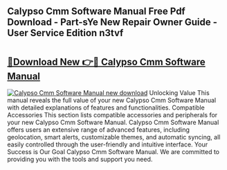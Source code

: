 ## Calypso Cmm Software Manual Free Pdf Download - Part-sYe New Repair Owner Guide - User Service Edition n3tvf

# <h2><a href="http://bc21322.oget.top/?id=Calypso+Cmm+Software+Manual">🔗Download New 👉🔴 Calypso Cmm Software Manual</a></h2>

[![Calypso Cmm Software Manual new download](https://i.imgur.com/5g1atiW.png)](http://bc21322.oget.top/?id=Calypso+Cmm+Software+Manual)
Unlocking Value This manual reveals the full value of your new Calypso Cmm Software Manual with detailed explanations of features and functionalities. Compatible Accessories This section lists compatible accessories and peripherals for your new Calypso Cmm Software Manual. Calypso Cmm Software Manual offers users an extensive range of advanced features, including geolocation, smart alerts, customizable themes, and automatic syncing, all easily controlled through the user-friendly and intuitive interface. Your Success is Our Goal Calypso Cmm Software Manual. We are committed to providing you with the tools and support you need.
